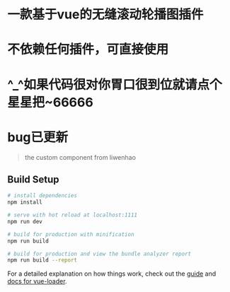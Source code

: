 # 一款基于vue的无缝滚动轮播图插件
# 不依赖任何插件，可直接使用
# ^_^如果代码很对你胃口很到位就请点个星星把~66666
# bug已更新
> the custom component from liwenhao

## Build Setup

``` bash
# install dependencies
npm install

# serve with hot reload at localhost:1111
npm run dev

# build for production with minification
npm run build

# build for production and view the bundle analyzer report
npm run build --report
```

For a detailed explanation on how things work, check out the [guide](http://vuejs-templates.github.io/webpack/) and [docs for vue-loader](http://vuejs.github.io/vue-loader).
